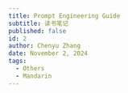 ```yaml
---
title: Prompt Engineering Guide
subtitle: 读书笔记
published: false
id: 2
author: Chenyu Zhang
date: November 2, 2024
tags:
  - Others
  - Mandarin
---
```

